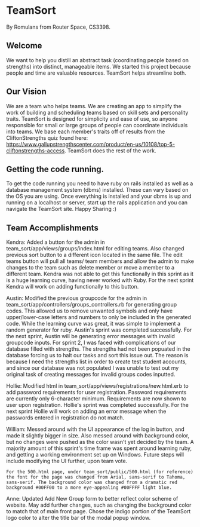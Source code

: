 # TeamSort
By Romulans from Router Space, CS3398.

## Welcome
We want to help you distill an abstract task (coordinating people based on strengths) into distinct, manageable items.  We started this project because people and time are valuable resources.  TeamSort helps streamline both.

## Our Vision
We are a team who helps teams.  We are creating an app to simplify the work of building and scheduling teams based on skill sets and personality traits.  TeamSort is designed for simplicity and ease of use, so anyone responsible for small or large groups of people can coordinate individuals into teams.  We base each member's traits off of results from the CliftonStrengths quiz found here: 
https://www.gallupstrengthscenter.com/product/en-us/10108/top-5-cliftonstrengths-access. 
TeamSort does the rest of the work.

## Getting the code running.
To get the code running you need to have ruby on rails installed as well as a database management system (dbms) installed. These can vary based on the OS you are using. Once everything is installed and your dbms is up and running on a localhost or server, start up the rails application and you can navigate the TeamSort site. Happy Sharing :)

## Team Accomplishments

Kendra:
    Added a button for the admin in team_sort/app/views/groups/index.html for editing teams. Also changed previous sort button  to a different icon located in the same file. The edit teams button will pull all teams/ team members and allow the admin to make changes to the team such as delete member or move a member to a different team. Kendra was not able to get this functionally in this sprint as it is a huge learning curve, having never worked with Ruby. For the next sprint Kendra will work on adding functionally to this button. 

Austin:
    Modified the previous groupcode for the admin in team_sort/app/controllers/groups_controllers.rb for generating group codes. This allowed us to remove unwanted symbols and only have upper/lower-case letters and numbers to only be included in the generated code. While the learning curve was great, it was simple to implement a random generator for ruby. Austin's sprint was completed successfully. For the next sprint, Austin will be generating error messages with invalid groupcode inputs. For sprint 2, I was faced with complications of our database filled with strengths. The strengths had not been popuated in the database forcing us to halt our tasks and sort this issue out. The reason is because I need the strengths list in order to create test student accounts, and since our database was not populated I was unable to test out my original task of creating messages for invalid groups codes inputted.

Hollie:
	Modified html in team_sort/app/views/registrations/new.html.erb to add password requirements for user registration. Password requirements are currently only 6-character minimum. Requirements are now shown to user upon registration. Hollie's sprint was completed successfully. For the next sprint Hollie will work on adding an error message when the passwords entered in registration do not match.

William:
    Messed around with the UI appearance of the log in button, and made it slightly bigger in size. Also messed around with background color, but no changes were pushed as the color wasn't yet decided by the team. A majority amount of this sprint's time frame was spent around learning ruby, and getting a working environment set up on Windows. Future steps will include modifying the UI further, upon team vote. 

    For the 500.html page, under team_sort/public/500.html (for reference) the font for the page was changed from Arial, sans-serif to Tahoma, sans-serif. The background color was changed from a dramatic red background #00FF00 to a more eye-appealing #00FFFF light blue.

Anne:
    Updated Add New Group form to better reflect color scheme of website.  May add further changes, such as changing the background color to match that of main front page.  Chose the indigo portion of the TeamSort logo color to alter the title bar of the modal popup window.  
	
